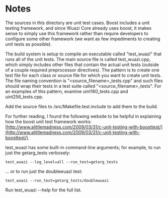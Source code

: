 # Notes
The sources in this directory are unit test cases.  Boost includes a
unit testing framework, and since Wuazi Core already uses boost, it makes
sense to simply use this framework rather than require developers to
configure some other framework (we want as few impediments to creating
unit tests as possible).

The build system is setup to compile an executable called "test_wuazi"
that runs all of the unit tests.  The main source file is called
test_wuazi.cpp, which simply includes other files that contain the
actual unit tests (outside of a couple required preprocessor
directives).  The pattern is to create one test file for each class or
source file for which you want to create unit tests.  The file naming
convention is "<source_filename>_tests.cpp" and such files should wrap
their tests in a test suite called "<source_filename>_tests".  For an
examples of this pattern, examine uint160_tests.cpp and
uint256_tests.cpp.

Add the source files to /src/Makefile.test.include to add them to the build.

For further reading, I found the following website to be helpful in
explaining how the boost unit test framework works:
[http://www.alittlemadness.com/2009/03/31/c-unit-testing-with-boosttest/](http://www.alittlemadness.com/2009/03/31/c-unit-testing-with-boosttest/).

test_wuazi has some built-in command-line arguments; for
example, to run just the getarg_tests verbosely:

    test_wuazi --log_level=all --run_test=getarg_tests

... or to run just the doublewuazi test:

    test_wuazi --run_test=getarg_tests/doublewuazi

Run  test_wuazi --help   for the full list.

